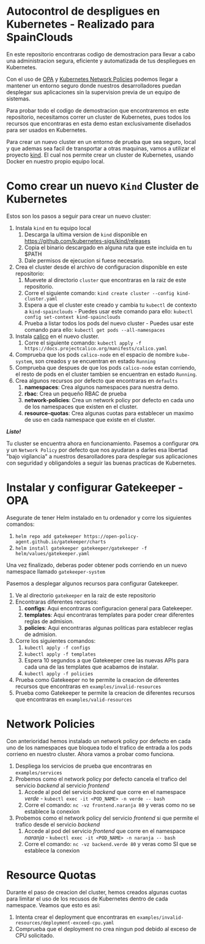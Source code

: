# Autocontrol de despligues en Kubernetes - Realizado para SpainClouds
En este repositorio encontraras codigo de demostracion para llevar a cabo una administracion segura, eficiente y automatizada 
de tus despliegues en Kubernetes.

Con el uso de [OPA](https://www.openpolicyagent.org/) y [Kubernetes Network Policies](https://kubernetes.io/docs/concepts/services-networking/network-policies/)
podemos llegar a mantener un entorno seguro donde nuestros desarrolladores puedan desplegar sus aplicaciones sin la supervision previa de un equipo de sistemas.

Para probar todo el codigo de demostracion que encontraremos en este repositorio, necesitamos correr 
un cluster de Kubernetes, pues todos los recursos que encontraras en esta demo estan exclusivamente
diseñados para ser usados en Kubernetes.

Para crear un nuevo cluster en un entorno de prueba que sea seguro, local y que ademas sea facil de transportar a otras maquinas,
vamos a utilizar el proyecto [kind](https://kind.sigs.k8s.io/). El cual nos permite crear un cluster de Kubernetes, 
usando Docker en nuestro propio equipo local.

# Como crear un nuevo `Kind` Cluster de Kubernetes
Estos son los pasos a seguir para crear un nuevo cluster:
1. Instala `kind` en tu equipo local
    1. Descarga la ultima version de `kind` disponible en https://github.com/kubernetes-sigs/kind/releases
    2. Copia el binario descargado en alguna ruta que este incluida en tu $PATH
    3. Dale permisos de ejecucion si fuese necesario.
2. Crea el cluster desde el archivo de configuracion disponible en este repositorio:
    1. Muevete al directorio `cluster` que encontraras en la raiz de este repositorio.
    2. Corre el siguiente comando: `kind create cluster --config kind-cluster.yaml`
    3. Espera a que el cluster este creado y cambia tu `kubectl` de contexto a `kind-spainclouds` - Puedes usar este comando para ello:
    `kubectl config set-context kind-spainclouds`
    4. Prueba a listar todos los pods del nuevo cluster - Puedes usar este comando para ello:
    `kubectl get pods --all-namespaces`
3. Instala [calico](https://docs.projectcalico.org/getting-started/kubernetes/self-managed-onprem/onpremises#install-calico-with-kubernetes-api-datastore-50-nodes-or-less)
en el nuevo cluster.
    1. Corre el siguiente comando: `kubectl apply -f https://docs.projectcalico.org/manifests/calico.yaml`
4. Comprueba que los pods `calico-node` en el espacio de nombre `kube-system`, son creados y se encuentran en estado `Running`
5. Comprueba que despues de que los pods `calico-node` estan corriendo, el resto de pods en el cluster tambien se encuentran en estado `Running`.
6. Crea algunos recursos por defecto que encontraras en `defaults`
    1. **namespaces**: Crea algunos namespaces para nuestra demo.
    2. **rbac**: Crea un pequeño RBAC de prueba
    3. **network-policies**: Crea un network policy por defecto en cada uno de los namespaces que existen en el cluster.
    4. **resource-quotas**: Crea algunas cuotas para establecer un maximo de uso en cada namespace que existe en el cluster.

***Listo!*** 

Tu cluster se encuentra ahora en funcionamiento. Pasemos a configurar `OPA` y un `Network Policy` por defecto que nos ayudaran a darles esa libertad "bajo vigilancia"
a nuestros desarolladores para desplegar sus aplicaciones con seguridad y obligandoles a seguir las buenas practicas de Kubernetes.

# Instalar y configurar Gatekeeper - OPA
Asegurate de tener Helm instalado en tu ordenador y corre los siguientes comandos:
1. `helm repo add gatekeeper https://open-policy-agent.github.io/gatekeeper/charts`
2. `helm install gatekeeper gatekeeper/gatekeeper -f helm/values/gatekeeper.yaml`

Una vez finalizado, deberas poder obtener pods corriendo en un nuevo namespace llamado `gatekeeper-system` 

Pasemos a desplegar algunos recursos para configurar Gatekeeper.
1. Ve al directorio `gatekeeper` en la raiz de este repositorio
2. Encontraras diferentes recursos:
    1. **configs**: Aqui encontraras configuracion general para Gatekeeper.
    2. **templates**: Aqui encontraras templates para poder crear diferentes reglas de admision.
    3. **policies**: Aqui encontraras algunas politicas para establecer reglas de admision.
3. Corre los siguientes comandos:
    1. `kubectl apply -f configs`
    2. `kubectl apply -f templates`
    3. Espera 10 segundos a que Gatekeeper cree las nuevas APIs para cada una de las templates que acabamos de instalar.
    3. `kubectl apply -f policies`
5. Prueba como Gatekeeper no te permite la creacion de diferentes recursos que encontraras en `examples/invalid-resources`
6. Prueba como Gatekeeper te permite la creacion de diferentes recursos que encontraras en `examples/valid-resources`

# Network Policies
Con anterioridad hemos instalado un network policy por defecto en cada uno de los namespaces que bloquea todo el trafico de entrada a los pods corrieno en nuestro cluster.
Ahora vamos a probar como funciona.
1. Despliega los servicios de prueba que encontraras en `examples/services`
2. Probemos como el network policy por defecto cancela el trafico del servicio *backend* al servicio *frontend*
    1. Accede al pod del servicio *backend* que corre en el namespace *verde* - `kubectl exec -it <POD_NAME> -n verde -- bash`
    2. Corre el comando: `nc -vz frontend.naranja 80` y veras como no se establece la conexion
3. Probemos como el network policy del servicio *frontend* si que permite el trafico desde el servicio *backend*
    1. Accede al pod del servicio *frontend* que corre en el namespace *naranja* - `kubectl exec -it <POD_NAME> -n naranja -- bash`
    2. Corre el comando: `nc -vz backend.verde 80` y veras como SI que se establece la conexion

# Resource Quotas
Durante el paso de creacion del cluster, hemos creados algunas cuotas para limitar el uso de los recusos de Kubernetes dentro de 
cada namespace. Veamos que esto es asi:
1. Intenta crear el deployment que encontraras en `examples/invalid-resources/deployment-exceed-cpu.yaml`
2. Comprueba que el deployment no crea ningun pod debido al exceso de CPU solicitado.
